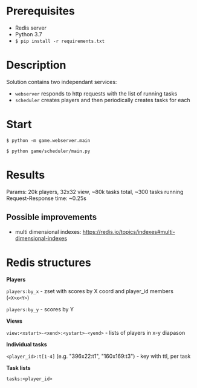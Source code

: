 
Prerequisites
=============
- Redis server
- Python 3.7
- `$ pip install -r requirements.txt`

Description
===========
Solution contains two independant services:
 - `webserver` responds to http requests with the list of running tasks
 - `scheduler` creates players and then periodically creates tasks for each
 
Start
=====
```
$ python -m game.webserver.main
```

```
$ python game/scheduler/main.py
```

Results
=======
Params: 20k players, 32x32 view, ~80k tasks total, ~300 tasks running
Request-Response time: ~0.25s

Possible improvements 
---------------------

- multi dimensional indexes: https://redis.io/topics/indexes#multi-dimensional-indexes



Redis structures
================

**Players**

`players:by_x` - zset with scores by X coord and player_id members (`<X>x<Y>`)

`players:by_y` - scores by Y

**Views**

`view:<xstart>-<xend>:<ystart>-<yend>` - lists of players in x-y diapason


**Individual tasks**

`<player_id>:t[1-4]` (e.g. "396x22:t1",  "160x169:t3") - key with ttl, per task

**Task lists**

`tasks:<player_id>`

